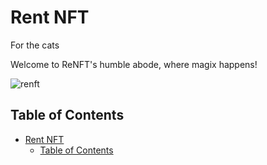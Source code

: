 # Rent NFT

For the cats

Welcome to ReNFT's humble abode, where magix happens!

![renft](https://user-images.githubusercontent.com/13678461/109494135-634a8800-7a85-11eb-9dd5-d07ca2865df1.png)

## Table of Contents

- [Rent NFT](#rent-nft)
  - [Table of Contents](#table-of-contents)
